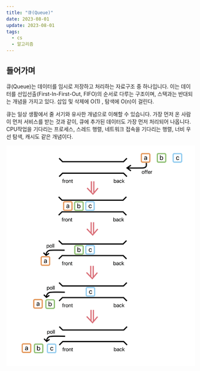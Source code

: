 ```yaml
---
title: "큐(Queue)"
date: 2023-08-01
update: 2023-08-01
tags:
  - cs
  - 알고리즘
---
```


## 들어가며

큐(Queue)는 데이터를 임시로 저장하고 처리하는 자료구조 중 하나입니다. 이는 데이터를 선입선출(First-In-First-Out, FIFO)의 순서로 다루는 구조이며, 스택과는 반대되는 개념을 가지고 있다. 삽입 및 삭제에 O(1) , 탐색에 O(n)이 걸린다.

큐는 일상 생활에서 줄 서기와 유사한 개념으로 이해할 수 있습니다. 가장 먼저 온 사람이 먼저 서비스를 받는 것과 같이, 큐에 추가된 데이터도 가장 먼저 처리되어 나옵니다. CPU작업을 기다리는 프로세스, 스레드 행렬, 네트워크 접속을 기다리는 행렬, 너비 우선 탐색, 캐시도 같은 개념이다.

![](1.png)
